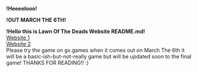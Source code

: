 **!Heeeelooo!**

**!OUT MARCH THE 6TH!**

**!Hello this is Lawn Of The Deads Website README.md!**
<br />
[Website 1 ](lawnofthedead.co.uk)
<br />
[Website 2 ]([lawnofthedead.co.uk](madskunk.co.uk/lotd/))
<br />
Please try the game on gx.games when it comes out on March The 6th it will be a basic-ish-but-not-really game but will be updated soon to the final game!
THANKS FOR READING!! :)